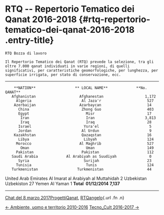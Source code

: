 RTQ -- Repertorio Tematico dei Qanat 2016-2018 {#rtq-repertorio-tematico-dei-qanat-2016-2018 .entry-title}
==============================================

    RTQ Bozza di lavoro

    Il Repertorio Tematico dei Qanat (RTQ) prevede la selezione, tra gli oltre 7.000 qanat individuati in varie regioni, di quelli significativi, per caratteristiche geomorfologiche, per lunghezza, per superficie irrigata, per stato di conservazione, ecc.

  ---------------------- ------------------------------------- ---------------
        **NATION**                  ** LOCAL NAME**             **No. QANAT**
       Afghanistan                    Afghanestan                   1,172
         Algeria                       Al Jaza'r                     527
        Azerbaijan                    Azarbaycan                     14
          China                        Zhong Guo                     403
          Egypt                          Misr                        17
           Iran                          Iran                       3,813
           Iraq                          Iraq                        28
          Israel                        Ysra'el                       5
          Jordan                       Al Urdun                       9
        Kazakhstan                     Qazaqstan                     16
          Libya                         Libyah                       124
         Morocco                      Al Maghrib                     527
           Oman                          Uman                        149
         Pakistan                      Pakistan                      112
       Saudi Arabia             Al Arabiyah as Suudiyah               0
          Syria                         Surijah                      23
         Tunisia                         Tunis                       124
       Turkmenistan                  Turkmenistan                    44
   United Arab Emirates   Al Imarat al Arabiyah al Muttahidah         2
        Uzbekistan                    Uzbekiston                     27
          Yemen                        Al Yaman                       1
                                 **Total  01/12/2014**            **7,137**
  ---------------------- ------------------------------------- ---------------

[Chat del 8 marzo 2017](index51fe.html?p=394 "Permalink a RTQ – Repertorio Tematico dei Qanat 2016-2018")[Progetti](index0b40.html?cat=9)[Qanat](index339d.html?tag=qanat), [RTQ](index3c8c.html?tag=rtq)[angelo](indexcd64.html?author=1 "Vedi tutti gli articoli di angelo"){.url .fn .n}

[← Ambiente, uomo e territorio 2010-2016](index3f97.html?p=383) [Tecno\_Cult 2016-2017 →](indexae62.html?p=397)
